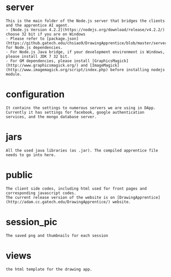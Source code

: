 # server
	This is the main folder of the Node.js server that bridges the clients and the apprentice AI agent.
	- [Node.js Version 4.2.2](https://nodejs.org/download/release/v4.2.2/) choose 32 bit if you are on Windows
	- Please refer to [package.json](https://github.gatech.edu/chsiao9/DrawingApprentice/blob/master/server/package.json) for Node.js dependencies.
	- For Node.js Java bridge, if your development environment is Windows, please install JDK 7 32 bit.
	- For GM dependencies, please install [GraphicsMagick](http://www.graphicsmagick.org/) and [ImageMagick](http://www.imagemagick.org/script/index.php) before installing nodejs module. 
		
# configuration
	It contains the settings to numerous servers we are using in DApp.
	Currently it has settings for facebook, google authentication services, and the mongo database server.

# jars
	All the used java libraries (as .jar). The compiled apprentice file needs to go into here.

# public
	The client side codes, including html used for front pages and corresponding javascript codes.
	The current release version of the website is on [DrawingApprentice](http://adam.cc.gatech.edu/DrawingApprentice/) website.

# session_pic
	The saved png and thumbnails for each session
	
# views
	the html template for the drawing app.